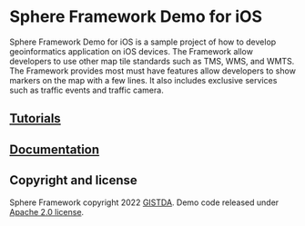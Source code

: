 # Sphere Framework Demo for iOS

Sphere Framework Demo for iOS is a sample project of how to develop geoinformatics application on iOS devices. The Framework allow developers to use other map tile standards such as TMS, WMS, and WMTS. The Framework provides most must have features allow developers to show markers on the map with a few lines. It also includes exclusive services such as traffic events and traffic camera.

## [Tutorials](https://sphere.gistda.or.th/docs/ios/getting-started)
## [Documentation](https://sphere.gistda.or.th/docs/ios/documentation)

## Copyright and license

Sphere Framework copyright 2022 [GISTDA](https://gistda.or.th). Demo code released under [Apache 2.0 license](https://github.com/GISTDAsphere/sphere-ios-framework-demo/blob/main/LICENSE).
